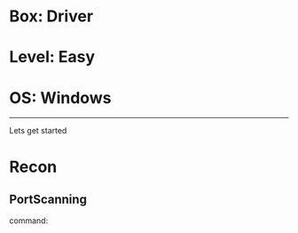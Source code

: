 # Box: Driver
# Level: Easy
# OS: Windows
<hr>

Lets get started

# Recon

## PortScanning

command:
